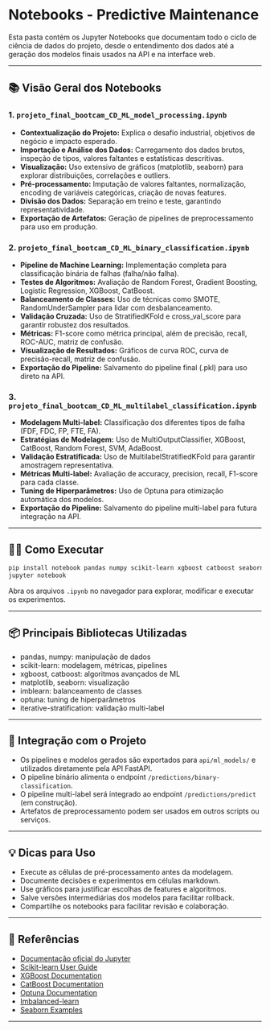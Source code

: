 # Notebooks - Predictive Maintenance

Esta pasta contém os Jupyter Notebooks que documentam todo o ciclo de ciência de dados do projeto, desde o entendimento dos dados até a geração dos modelos finais usados na API e na interface web.

---

## 📚 Visão Geral dos Notebooks

### 1. `projeto_final_bootcam_CD_ML_model_processing.ipynb`
- **Contextualização do Projeto:** Explica o desafio industrial, objetivos de negócio e impacto esperado.
- **Importação e Análise dos Dados:** Carregamento dos dados brutos, inspeção de tipos, valores faltantes e estatísticas descritivas.
- **Visualização:** Uso extensivo de gráficos (matplotlib, seaborn) para explorar distribuições, correlações e outliers.
- **Pré-processamento:** Imputação de valores faltantes, normalização, encoding de variáveis categóricas, criação de novas features.
- **Divisão dos Dados:** Separação em treino e teste, garantindo representatividade.
- **Exportação de Artefatos:** Geração de pipelines de preprocessamento para uso em produção.

### 2. `projeto_final_bootcam_CD_ML_binary_classification.ipynb`
- **Pipeline de Machine Learning:** Implementação completa para classificação binária de falhas (falha/não falha).
- **Testes de Algoritmos:** Avaliação de Random Forest, Gradient Boosting, Logistic Regression, XGBoost, CatBoost.
- **Balanceamento de Classes:** Uso de técnicas como SMOTE, RandomUnderSampler para lidar com desbalanceamento.
- **Validação Cruzada:** Uso de StratifiedKFold e cross_val_score para garantir robustez dos resultados.
- **Métricas:** F1-score como métrica principal, além de precisão, recall, ROC-AUC, matriz de confusão.
- **Visualização de Resultados:** Gráficos de curva ROC, curva de precisão-recall, matriz de confusão.
- **Exportação do Pipeline:** Salvamento do pipeline final (.pkl) para uso direto na API.

### 3. `projeto_final_bootcam_CD_ML_multilabel_classification.ipynb`
- **Modelagem Multi-label:** Classificação dos diferentes tipos de falha (FDF, FDC, FP, FTE, FA).
- **Estratégias de Modelagem:** Uso de MultiOutputClassifier, XGBoost, CatBoost, Random Forest, SVM, AdaBoost.
- **Validação Estratificada:** Uso de MultilabelStratifiedKFold para garantir amostragem representativa.
- **Métricas Multi-label:** Avaliação de accuracy, precision, recall, F1-score para cada classe.
- **Tuning de Hiperparâmetros:** Uso de Optuna para otimização automática dos modelos.
- **Exportação do Pipeline:** Salvamento do pipeline multi-label para futura integração na API.

---

## 🧑‍💻 Como Executar

```bash
pip install notebook pandas numpy scikit-learn xgboost catboost seaborn matplotlib optuna imblearn iterative-stratification
jupyter notebook
```
Abra os arquivos `.ipynb` no navegador para explorar, modificar e executar os experimentos.

---

## 📦 Principais Bibliotecas Utilizadas
- pandas, numpy: manipulação de dados
- scikit-learn: modelagem, métricas, pipelines
- xgboost, catboost: algoritmos avançados de ML
- matplotlib, seaborn: visualização
- imblearn: balanceamento de classes
- optuna: tuning de hiperparâmetros
- iterative-stratification: validação multi-label

---

## 🔗 Integração com o Projeto
- Os pipelines e modelos gerados são exportados para `api/ml_models/` e utilizados diretamente pela API FastAPI.
- O pipeline binário alimenta o endpoint `/predictions/binary-classification`.
- O pipeline multi-label será integrado ao endpoint `/predictions/predict` (em construção).
- Artefatos de preprocessamento podem ser usados em outros scripts ou serviços.

---

## 💡 Dicas para Uso
- Execute as células de pré-processamento antes da modelagem.
- Documente decisões e experimentos em células markdown.
- Use gráficos para justificar escolhas de features e algoritmos.
- Salve versões intermediárias dos modelos para facilitar rollback.
- Compartilhe os notebooks para facilitar revisão e colaboração.

---

## 📖 Referências
- [Documentação oficial do Jupyter](https://jupyter.org/)
- [Scikit-learn User Guide](https://scikit-learn.org/stable/user_guide.html)
- [XGBoost Documentation](https://xgboost.readthedocs.io/en/stable/)
- [CatBoost Documentation](https://catboost.ai/en/docs/)
- [Optuna Documentation](https://optuna.org/)
- [Imbalanced-learn](https://imbalanced-learn.org/stable/)
- [Seaborn Examples](https://seaborn.pydata.org/examples/index.html)

---